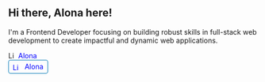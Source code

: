 ## Hi there, Alona here! 
I'm a Frontend Developer focusing on building robust skills in full-stack web development to create impactful and dynamic web applications. 


<a href="https://www.linkedin.com/in/alona-chmovzh-492939124" target="_blank" style="text-decoration: none; display: flex; align-items: center;">
    <img src="https://upload.wikimedia.org/wikipedia/commons/8/81/LinkedIn_icon.svg" alt="LinkedIn" width="16" height="16" style="margin-right: 4px;"/> 
    <span style="color: blue;">Alona</span>
</a>



<a href="https://www.linkedin.com/in/alona-chmovzh-492939124" target="_blank" style="display: inline-block; border: 1px solid #0077B5; padding: 4px 8px; border-radius: 4px; text-decoration: none; color: blue;">
    <img src="https://upload.wikimedia.org/wikipedia/commons/8/81/LinkedIn_icon.svg" alt="LinkedIn" width="16" height="16" style="vertical-align: middle; margin-right: 4px;"/> 
    Alona
</a>







<!--
**NZAlona/NZAlona** is a ✨ _special_ ✨ repository because its `README.md` (this file) appears on your GitHub profile.

Here are some ideas to get you started:

- 🔭 I’m currently working on ...
- 🌱 I’m currently learning ...
- 👯 I’m looking to collaborate on ...
- 🤔 I’m looking for help with ...
- 💬 Ask me about ...
- 📫 How to reach me: ...
- 😄 Pronouns: ...
- ⚡ Fun fact: ...
-->
